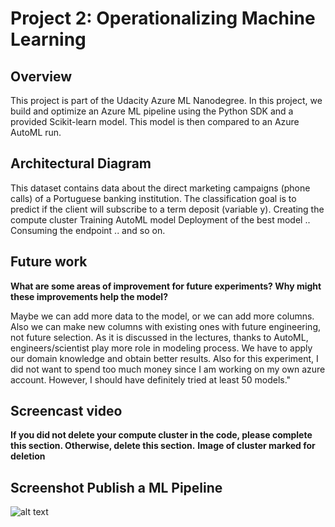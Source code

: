 # Project 2: Operationalizing Machine Learning

## Overview
This project is part of the Udacity Azure ML Nanodegree.
In this project, we build and optimize an Azure ML pipeline using the Python SDK and a provided Scikit-learn model.
This model is then compared to an Azure AutoML run.

## Architectural Diagram

This dataset contains data about the direct marketing campaigns (phone calls) of a Portuguese banking institution. The classification goal is to predict if the client will subscribe to a term deposit (variable y).
Creating the compute cluster
Training AutoML model
Deployment of the best model
..
Consuming the endpoint
..
and so on.



## Future work
**What are some areas of improvement for future experiments? Why might these improvements help the model?**

Maybe we can add more data to the model, or we can add more columns. Also we can make new columns with existing ones with future engineering, not future selection. As it is discussed in the lectures, thanks to AutoML, engineers/scientist play more role in modeling process. We have to apply our domain knowledge and obtain better results. Also for this experiment, I did not want to spend too much money since I am working on my own azure account. However, I should have definitely tried at least 50 models."


## Screencast video 
**If you did not delete your compute cluster in the code, please complete this section. Otherwise, delete this section.**
**Image of cluster marked for deletion**


## Screenshot Publish a ML Pipeline


![alt text](https://github.com/Gabilopez1/Optimizing_a_Pipeline_in_Azure/blob/master/clusterdeleting2.PNG)


